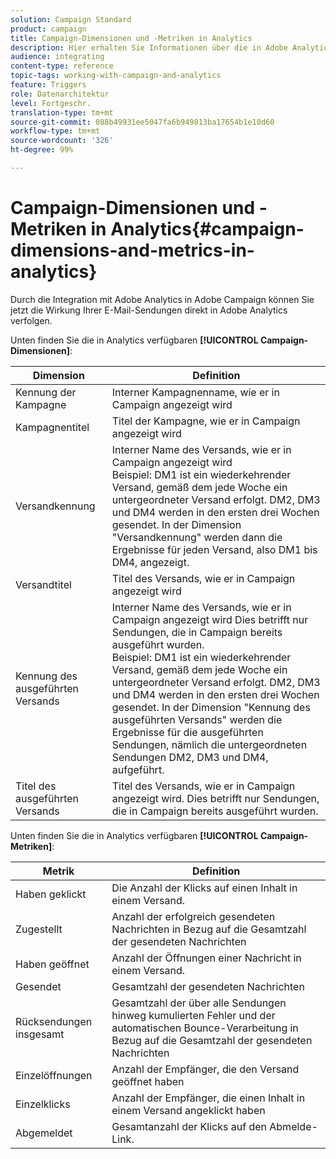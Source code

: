 ```yaml
---
solution: Campaign Standard
product: campaign
title: Campaign-Dimensionen und -Metriken in Analytics
description: Hier erhalten Sie Informationen über die in Adobe Analytics verfügbaren Dimensionen, mit denen Ihre E-Mail-Sendungen in Adobe Campaign verfolgt werden können.
audience: integrating
content-type: reference
topic-tags: working-with-campaign-and-analytics
feature: Triggers
role: Datenarchitektur
level: Fortgeschr.
translation-type: tm+mt
source-git-commit: 088b49931ee5047fa6b949813ba17654b1e10d60
workflow-type: tm+mt
source-wordcount: '326'
ht-degree: 99%

---
```



# Campaign-Dimensionen und -Metriken in Analytics{#campaign-dimensions-and-metrics-in-analytics}

Durch die Integration mit Adobe Analytics in Adobe Campaign können Sie jetzt die Wirkung Ihrer E-Mail-Sendungen direkt in Adobe Analytics verfolgen.

Unten finden Sie die in Analytics verfügbaren **[!UICONTROL Campaign-Dimensionen]**:

<table> 
 <thead> 
  <tr> 
   <th> Dimension<br /> </th> 
   <th> Definition<br /> </th> 
  </tr> 
 </thead> 
 <tbody> 
  <tr> 
   <td> Kennung der Kampagne<br /> </td> 
   <td> Interner Kampagnenname, wie er in Campaign angezeigt wird<br /> </td> 
  </tr> 
  <tr> 
   <td> Kampagnentitel<br /> </td> 
   <td> Titel der Kampagne, wie er in Campaign angezeigt wird<br /> </td> 
  </tr> 
  <tr> 
   <td> Versandkennung<br /> </td> 
   <td> Interner Name des Versands, wie er in Campaign angezeigt wird<br /> Beispiel: DM1 ist ein wiederkehrender Versand, gemäß dem jede Woche ein untergeordneter Versand erfolgt. DM2, DM3 und DM4 werden in den ersten drei Wochen gesendet. In der Dimension "Versandkennung" werden dann die Ergebnisse für jeden Versand, also DM1 bis DM4, angezeigt. <br /> </td> 
  </tr> 
  <tr> 
   <td> Versandtitel<br /> </td> 
   <td> Titel des Versands, wie er in Campaign angezeigt wird<br /> </td> 
  </tr> 
  <tr> 
   <td> Kennung des ausgeführten Versands<br /> </td> 
   <td> Interner Name des Versands, wie er in Campaign angezeigt wird Dies betrifft nur Sendungen, die in Campaign bereits ausgeführt wurden.<br /> Beispiel: DM1 ist ein wiederkehrender Versand, gemäß dem jede Woche ein untergeordneter Versand erfolgt. DM2, DM3 und DM4 werden in den ersten drei Wochen gesendet. In der Dimension "Kennung des ausgeführten Versands" werden die Ergebnisse für die ausgeführten Sendungen, nämlich die untergeordneten Sendungen DM2, DM3 und DM4, aufgeführt. <br /> </td> 
  </tr> 
  <tr> 
   <td> Titel des ausgeführten Versands<br /> </td> 
   <td> Titel des Versands, wie er in Campaign angezeigt wird. Dies betrifft nur Sendungen, die in Campaign bereits ausgeführt wurden.<br /> </td> 
  </tr> 
 </tbody> 
</table>

Unten finden Sie die in Analytics verfügbaren **[!UICONTROL Campaign-Metriken]**:

<table> 
 <thead> 
  <tr> 
   <th> Metrik<br /> </th> 
   <th> Definition<br /> </th> 
  </tr> 
 </thead> 
 <tbody> 
  <tr> 
   <td> Haben geklickt<br /> </td> 
   <td> Die Anzahl der Klicks auf einen Inhalt in einem Versand.<br /> </td> 
  </tr> 
  <tr> 
   <td> Zugestellt<br /> </td> 
   <td> Anzahl der erfolgreich gesendeten Nachrichten in Bezug auf die Gesamtzahl der gesendeten Nachrichten<br /> </td> 
  </tr> 
  <tr> 
   <td> Haben geöffnet<br /> </td> 
   <td> Anzahl der Öffnungen einer Nachricht in einem Versand.<br /> </td> 
  </tr> 
  <tr> 
   <td> Gesendet<br /> </td> 
   <td> Gesamtzahl der gesendeten Nachrichten<br /> </td> 
  </tr> 
  <tr> 
   <td> Rücksendungen insgesamt<br /> </td> 
   <td> Gesamtzahl der über alle Sendungen hinweg kumulierten Fehler und der automatischen Bounce-Verarbeitung in Bezug auf die Gesamtzahl der gesendeten Nachrichten<br /> </td> 
  </tr> 
  <tr> 
   <td> Einzelöffnungen<br /> </td> 
   <td> Anzahl der Empfänger, die den Versand geöffnet haben<br /> </td> 
  </tr> 
  <tr> 
   <td> Einzelklicks<br /> </td> 
   <td> Anzahl der Empfänger, die einen Inhalt in einem Versand angeklickt haben<br /> </td> 
  </tr> 
  <tr> 
   <td> Abgemeldet<br /> </td> 
   <td> Gesamtanzahl der Klicks auf den Abmelde-Link.<br /> </td> 
  </tr> 
 </tbody> 
</table>

